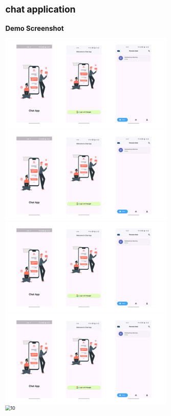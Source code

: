 # chat application


## Demo Screenshot


![6](https://github.com/Vaishnav88sk/flutterchat-app-project/blob/main/assets/screenshots/flutterchat1.png)
![7](https://github.com/Vaishnav88sk/flutterchat-app-project/blob/main/assets/screenshots/flutterchat1.png)
![8](https://github.com/Vaishnav88sk/flutterchat-app-project/blob/main/assets/screenshots/flutterchat1.png)
![9](https://github.com/Vaishnav88sk/flutterchat-app-project/blob/main/assets/screenshots/flutterchat1.png)
![10]()
